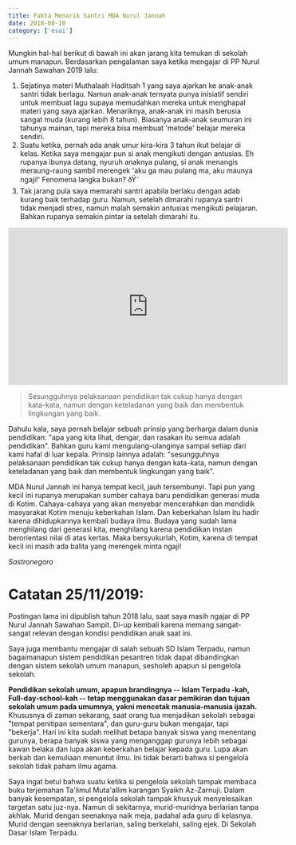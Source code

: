 ```yaml
---
title: Fakta Menarik Santri MDA Nurul Jannah
date: 2018-08-10
category: ['esai']
---
```


Mungkin hal-hal berikut di bawah ini akan jarang kita temukan di sekolah umum manapun. Berdasarkan pengalaman saya ketika mengajar di PP Nurul Jannah Sawahan 2019 lalu:

1. Sejatinya materi Muthalaah Haditsah 1 yang saya ajarkan ke anak-anak santri tidak berlagu. Namun anak-anak ternyata punya inisiatif sendiri untuk membuat lagu supaya memudahkan mereka untuk menghapal materi yang saya ajarkan. Menariknya, anak-anak ini masih berusia sangat muda (kurang lebih 8 tahun). Biasanya anak-anak seumuran ini tahunya mainan, tapi mereka bisa membuat 'metode' belajar mereka sendiri.
2. Suatu ketika, pernah ada anak umur kira-kira 3 tahun ikut belajar di kelas. Ketika saya mengajar pun si anak mengikuti dengan antusias. Eh rupanya ibunya datang, nyuruh anaknya pulang, si anak menangis meraung-raung sambil merengek 'aku ga mau pulang ma, aku maunya ngaji!' Fenomena langka bukan? ðŸ˜
3. Tak jarang pula saya memarahi santri apabila berlaku dengan adab kurang baik terhadap guru. Namun, setelah dimarahi rupanya santri tidak menjadi stres, namun malah semakin antusias mengikuti pelajaran. Bahkan rupanya semakin pintar ia setelah dimarahi itu.

<div class="videoWrapper">
    <iframe width="560" height="315" src="https://www.youtube.com/embed/fPhcsw0OZls" frameborder="0" allow="accelerometer; autoplay; encrypted-media; gyroscope; picture-in-picture" allowfullscreen loading="lazy"></iframe>
</div>

> Sesungguhnya pelaksanaan pendidikan tak cukup hanya dengan kata-kata, namun dengan keteladanan yang baik dan membentuk lingkungan yang baik.

Dahulu kala, saya pernah belajar sebuah prinsip yang berharga dalam dunia pendidikan:
"apa yang kita lihat, dengar, dan rasakan itu semua adalah pendidikan". Bahkan guru kami mengulang-ulanginya sampai setiap dari kami hafal di luar kepala. Prinsip lainnya adalah: "sesungguhnya pelaksanaan pendidikan tak cukup hanya dengan kata-kata, namun dengan keteladanan yang baik dan membentuk lingkungan yang baik".

MDA Nurul Jannah ini hanya tempat kecil, jauh tersembunyi. Tapi pun yang kecil ini rupanya merupakan sumber cahaya baru pendidikan generasi muda di Kotim. Cahaya-cahaya yang akan menyebar mencerahkan dan mendidik masyarakat Kotim menuju keberkahan Islam. Dan keberkahan Islam itu hadir karena dihidupkannya kembali budaya ilmu. Budaya yang sudah lama menghilang dari generasi kita, menghilang karena pendidikan instan berorientasi nilai di atas kertas. Maka bersyukurlah, Kotim, karena di tempat kecil ini masih ada balita yang merengek minta ngaji!

*Sastronegoro*

# Catatan 25/11/2019: 

Postingan lama ini dipublish tahun 2018 lalu, saat saya masih ngajar di PP Nurul Jannah Sawahan Sampit. Di-up kembali karena memang sangat-sangat relevan dengan kondisi pendidikan anak saat ini.

Saya juga membantu mengajar di salah sebuah SD Islam Terpadu, namun bagaimanapun sistem pendidikan pesantren tidak dapat dibandingkan dengan sistem sekolah umum manapun, sesholeh apapun si pengelola sekolah.

**Pendidikan sekolah umum, apapun brandingnya -- Islam Terpadu -kah, Full-day-school-kah -- tetap menggunakan dasar pemikiran dan tujuan sekolah umum pada umumnya, yakni mencetak manusia-manusia  ijazah.** Khususnya di zaman sekarang, saat orang tua menjadikan sekolah sebagai "tempat penitipan sementara", dan guru-guru bukan mengajar, tapi "bekerja". Hari ini kita sudah melihat betapa banyak siswa yang menentang gurunya, berapa banyak siswa yang menganggap gurunya lebih sebagai kawan belaka dan lupa akan keberkahan belajar kepada guru. Lupa akan berkah dan kemuliaan menuntut ilmu. Ini tidak berarti bahwa si pengelola sekolah tidak paham ilmu agama. 

Saya ingat betul bahwa suatu ketika si pengelola sekolah tampak membaca buku terjemahan Ta'limul Muta'allim karangan Syaikh Az-Zarnuji. Dalam banyak kesempatan, si pengelola sekolah tampak khusyuk menyelesaikan targetan satu juz-nya. Namun di sekitarnya, murid-muridnya berlarian tanpa akhlak. Murid dengan seenaknya naik meja, padahal ada guru di kelasnya. Murid dengan seenaknya berlarian, saling berkelahi, saling ejek. Di Sekolah Dasar Islam Terpadu.